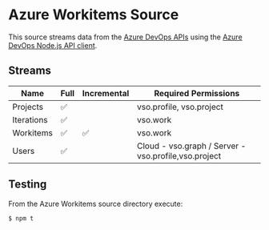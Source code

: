 # Azure Workitems Source

This source streams data from the [Azure DevOps APIs](https://learn.microsoft.com/en-us/rest/api/azure/devops/) using the [Azure DevOps Node.js API client](https://www.npmjs.com/package/azure-devops-node-api).

## Streams

| Name     | Full | Incremental | Required Permissions |
|-----------|---|---|---|
| Projects  | ✅ |  | vso.profile, vso.project |
| Iterations | ✅ |  | vso.work |
| Workitems | ✅ | ✅ | vso.work  |
| Users     | ✅ |   | Cloud - vso.graph / Server - vso.profile,vso.project |

## Testing

From the Azure Workitems source directory execute:

```sh
$ npm t
```

